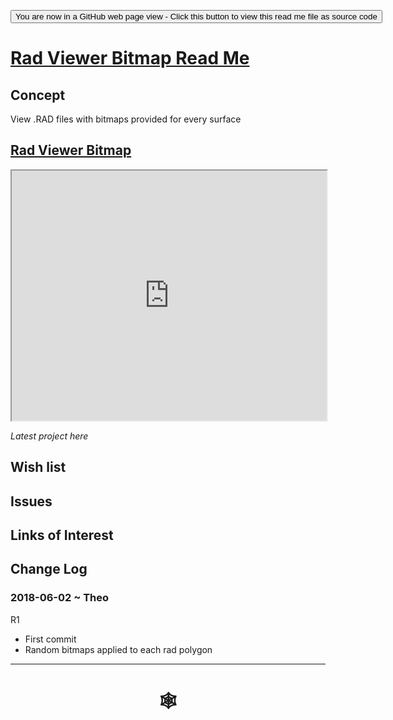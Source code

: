 <span style=display:none; >[You are now in a GitHub source code view - click this link to view Read Me file as a web page](http://www.ladybug.tools/spider/index.html##rad-viewer/rad-viewer-bitmap/README.md "View file as a web page." ) </span>

<div><input type=button onclick="window.location.href='https://github.com/ladybug-tools/spider/tree/master/#rad-viewer/rad-viewer-bitmap/README.md'"
value="You are now in a GitHub web page view - Click this button to view this read me file as source code" ></div>

# [Rad Viewer Bitmap Read Me]( #rad-viewer/rad-viewer-bitmap/README.md )


## Concept

View .RAD files with bitmaps provided for every surface


## [Rad Viewer Bitmap]( http://www.ladybug.tools/spider/rad-viewer/rad-viewer-bitmap/r1/rad-viewer-bitmap.html )

<div><iframe class=iframeReadMe src=http://www.ladybug.tools/spider/rad-viewer/rad-viewer-bitmap/r1/rad-viewer-bitmap.html width=100% height=400px >Iframes are not displayed on github.com</iframe></div>

_Latest project here_


## Wish list


## Issues



## Links of Interest



## Change Log

### 2018-06-02 ~ Theo

R1
* First commit
* Random bitmaps applied to each rad polygon


***

# <center title="hello!" ><a href=javascript:window.scrollTo(0,0); style=text-decoration:none; > &#x1f578; </a></center>



